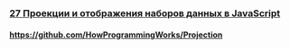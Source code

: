 ### [27 Проекции и отображения наборов данных в JavaScript](https://www.youtube.com/watch?v=lwJCq9inky8)

#### https://github.com/HowProgrammingWorks/Projection

